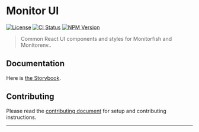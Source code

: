 # Monitor UI

[![License][img-license]][lnk-license]
[![CI Status][img-github]][lnk-github]
[![NPM Version][img-npm]][lnk-npm]

> Common React UI components and styles for Monitorfish and Monitorenv..

## Documentation

Here is [the Storybook][lnk-storybook].

## Contributing

Please read the [contributing document](CONTRIBUTING.md) for setup and contributing instructions.

---

[img-github]:  https://img.shields.io/github/workflow/status/MTES-MCT/monitor-ui/Test/main?style=flat-square
[img-license]: https://img.shields.io/github/license/MTES-MCT/monitor-ui?style=flat-square
[img-npm]: https://img.shields.io/npm/v/@MTES-MCT/monitor-ui?style=flat-square
[lnk-github]: https://github.com/MTES-MCT/monitor-ui/actions?query=branch%3Amain++
[lnk-license]: https://github.com/MTES-MCT/monitor-ui/blob/main/LICENSE
[lnk-npm]: https://www.npmjs.com/package/@MTES-MCT/monitor-ui
[lnk-storybook]: https://mtes-mct.github.io/monitor-ui/
